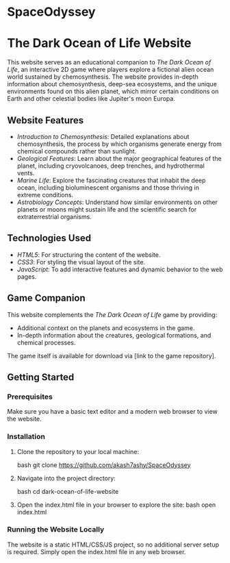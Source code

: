 # SpaceOdyssey
# The Dark Ocean of Life Website

This website serves as an educational companion to *The Dark Ocean of Life*, an interactive 2D game where players explore a fictional alien ocean world sustained by chemosynthesis. The website provides in-depth information about chemosynthesis, deep-sea ecosystems, and the unique environments found on this alien planet, which mirror certain conditions on Earth and other celestial bodies like Jupiter's moon Europa.

## Website Features

- *Introduction to Chemosynthesis*: Detailed explanations about chemosynthesis, the process by which organisms generate energy from chemical compounds rather than sunlight.
- *Geological Features*: Learn about the major geographical features of the planet, including cryovolcanoes, deep trenches, and hydrothermal vents.
- *Marine Life*: Explore the fascinating creatures that inhabit the deep ocean, including bioluminescent organisms and those thriving in extreme conditions.
- *Astrobiology Concepts*: Understand how similar environments on other planets or moons might sustain life and the scientific search for extraterrestrial organisms.
  
## Technologies Used

- *HTML5*: For structuring the content of the website.
- *CSS3*: For styling the visual layout of the site.
- *JavaScript*: To add interactive features and dynamic behavior to the web pages.
  
## Game Companion

This website complements the *The Dark Ocean of Life* game by providing:
- Additional context on the planets and ecosystems in the game.
- In-depth information about the creatures, geological formations, and chemical processes.
  
  
The game itself is available for download via [link to the game repository].

## Getting Started

### Prerequisites

Make sure you have a basic text editor and a modern web browser to view the website.

### Installation

1. Clone the repository to your local machine:

   bash
   git clone https://github.com/akash7ashy/SpaceOdyssey
   

2. Navigate into the project directory:

   bash
   cd dark-ocean-of-life-website
   

3. Open the index.html file in your browser to explore the site:
 bash
   open index.html
   

### Running the Website Locally

The website is a static HTML/CSS/JS project, so no additional server setup is required. Simply open the index.html file in any web browser.

